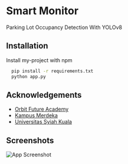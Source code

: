 
# Smart Monitor 

Parking Lot Occupancy Detection With YOLOv8


## Installation

Install my-project with npm

```bash
  pip install -r requirements.txt
  python app.py
```
    
## Acknowledgements

 - [Orbit Future Academy](https://orbitfutureacademy.id/id/)
 - [Kampus Merdeka](https://kampusmerdeka.kemdikbud.go.id/)
 - [Universitas Syiah Kuala](https://usk.ac.id/)


## Screenshots

![App Screenshot](https://via.placeholder.com/468x300?text=App+Screenshot+Here)

